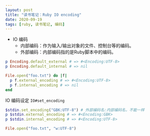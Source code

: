 ```yaml
---
layout: post
title: "读书笔记：Ruby IO encoding"
date: 2020-09-19
tags: [ruby, 读书笔记, 编码]
---
```


+ IO 编码
  + 内部编码：作为输入/输出对象的文件、控制台等的编码。
  + 外部编码：内部编码指的是Ruby脚本中的编码。

```ruby
p Encoding.default_external # => #<Encoding:UTF-8>
p Encoding.default_internal # => nil

File.open("foo.txt") do |f|
  p f.external_encoding # => #<Encoding:UTF-8>
  p f.internal_encoding # => nil
end
```

IO 编码设定 `IO#set_encoding`

```ruby
$stdin.set_encoding("GBK:UTF-8") # 外部编码名:内部编码名，不能一样
p $stdin.external_encoding # => #<Encoding:GBK>
p $stdin.internal_encoding # => #<Encoding:UTF-8>

File.open("foo.txt", "w:UTF-8")
```
